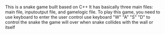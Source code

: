This is a snake game built based on C++
It has basically three main files: main file, inputoutput file, and gamelogic file.
To play this game, you need to use keyboard to enter the user control
use keyboard "W" "A" "S" "D" to control the snake
the game will over when snake collides with the wall or itself
